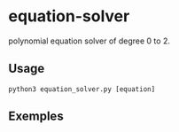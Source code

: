 # equation-solver
polynomial equation solver of degree 0 to 2.

## Usage

`python3 equation_solver.py [equation]`

## Exemples
